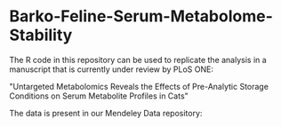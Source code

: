 # Barko-Feline-Serum-Metabolome-Stability

The R code in this repository can be used to replicate the analysis in a manuscript that is currently under review by PLoS ONE: 

"Untargeted Metabolomics Reveals the Effects of Pre-Analytic Storage Conditions on Serum Metabolite Profiles in Cats"

The data is present in our Mendeley Data repository: 
